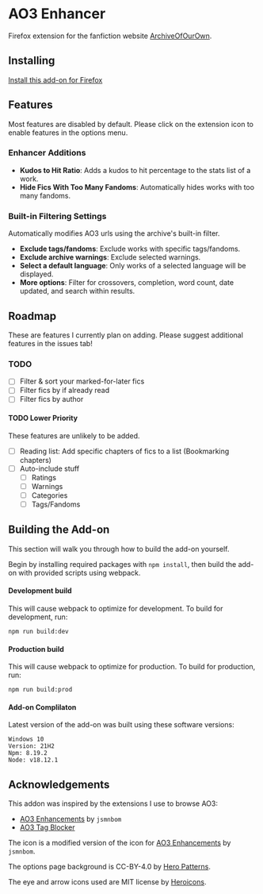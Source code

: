 # AO3 Enhancer

Firefox extension for the fanfiction website [ArchiveOfOurOwn](http://archiveofourown.org/).

## Installing

[Install this add-on for Firefox](https://addons.mozilla.org/en-US/firefox/addon/ao3-enhancer/)

## Features

Most features are disabled by default. Please click on the extension icon to enable features in the options menu.

### Enhancer Additions

- **Kudos to Hit Ratio**: Adds a kudos to hit percentage to the stats list of a work.
- **Hide Fics With Too Many Fandoms**: Automatically hides works with too many fandoms.

### Built-in Filtering Settings

Automatically modifies AO3 urls using the archive's built-in filter.

- **Exclude tags/fandoms**: Exclude works with specific tags/fandoms.
- **Exclude archive warnings**: Exclude selected warnings.
- **Select a default language**: Only works of a selected language will be displayed.
- **More options**: Filter for crossovers, completion, word count, date updated, and search within results.

## Roadmap

These are features I currently plan on adding. Please suggest additional features in the issues tab!

### TODO

- [ ] Filter & sort your marked-for-later fics
- [ ] Filter fics by if already read
- [ ] Filter fics by author

#### TODO Lower Priority

These features are unlikely to be added.

- [ ] Reading list: Add specific chapters of fics to a list (Bookmarking chapters)
- [ ] Auto-include stuff
    - [ ] Ratings
    - [ ] Warnings
    - [ ] Categories
    - [ ] Tags/Fandoms

## Building the Add-on

This section will walk you through how to build the add-on yourself.

Begin by installing required packages with `npm install`, then build the add-on with provided scripts using webpack.

#### Development build

This will cause webpack to optimize for development. To build for development, run:

`npm run build:dev`

#### Production build

This will cause webpack to optimize for production. To build for production, run:

`npm run build:prod`

#### Add-on Complilaton
Latest version of the add-on was built using these software versions:

```
Windows 10
Version: 21H2
Npm: 8.19.2
Node: v18.12.1
```

## Acknowledgements

This addon was inspired by the extensions I use to browse AO3:

-   [AO3 Enhancements](https://github.com/jsmnbom/ao3-enhancements) by `jsmnbom`
-   [AO3 Tag Blocker](https://github.com/ao3-tag-blocker/tag-blocker)

The icon is a modified version of the icon for [AO3 Enhancements](https://github.com/jsmnbom/ao3-enhancements) by `jsmnbom`.

The options page background is CC-BY-4.0 by [Hero Patterns](http://www.heropatterns.com/).

The eye and arrow icons used are MIT license by [Heroicons](https://heroicons.com/).